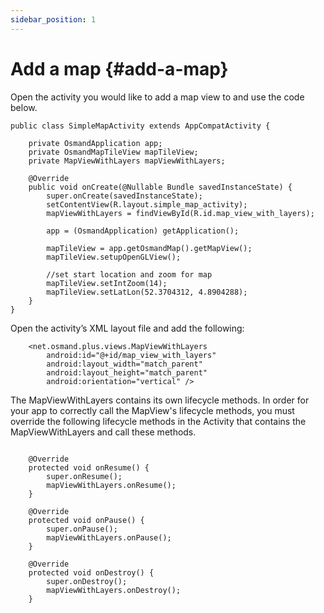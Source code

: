 ```yaml
---
sidebar_position: 1
---
```


# Add a map {#add-a-map}
Open the activity you would like to add a map view to and use the code below.

```
public class SimpleMapActivity extends AppCompatActivity {

	private OsmandApplication app;
	private OsmandMapTileView mapTileView;
	private MapViewWithLayers mapViewWithLayers;

	@Override
	public void onCreate(@Nullable Bundle savedInstanceState) {
		super.onCreate(savedInstanceState);
		setContentView(R.layout.simple_map_activity);
		mapViewWithLayers = findViewById(R.id.map_view_with_layers);

		app = (OsmandApplication) getApplication();

		mapTileView = app.getOsmandMap().getMapView();
		mapTileView.setupOpenGLView();

		//set start location and zoom for map
		mapTileView.setIntZoom(14);
		mapTileView.setLatLon(52.3704312, 4.8904288);
	}
}
```

Open the activity’s XML layout file and add the following:

```
	<net.osmand.plus.views.MapViewWithLayers
		android:id="@+id/map_view_with_layers"
		android:layout_width="match_parent"
		android:layout_height="match_parent"
		android:orientation="vertical" />		
```

The MapViewWithLayers contains its own lifecycle methods. In order for your app to correctly call the MapView's lifecycle methods, you must override the following lifecycle methods in the Activity that contains the MapViewWithLayers and call these methods.

```

	@Override
	protected void onResume() {
		super.onResume();
		mapViewWithLayers.onResume();
	}

	@Override
	protected void onPause() {
		super.onPause();
		mapViewWithLayers.onPause();
	}

	@Override
	protected void onDestroy() {
		super.onDestroy();
		mapViewWithLayers.onDestroy();
	}
```
